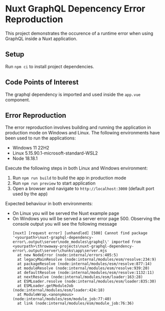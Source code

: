 # Nuxt GraphQL Depencency Error Reproduction

This project demonstrates the occurence of a runtime error when using GraphQL inside a Nuxt application.

## Setup

Run `npm ci` to install project dependencies.

## Code Points of Interest

The graphql dependency is imported and used inside the `app.vue` component.

## Error Reproduction

The error reproduction involves building and running the application in production mode on Windows and Linux. The following environments have been used to run the applications:

 - Windows 11 22H2
 - Linux 5.15.90.1-microsoft-standard-WSL2
 - Node 18.18.1

 Execute the following steps in both Linux and Windows environment:

 1. Run `npm run build` to build the app in production mode
 2. Run `npm run preview` to start application
 3. Open a browser and navigate to `http://localhost:3000` (default port used by the app)

 Expected behaviour in both environments:

 - On Linux you will be served the Nuxt example page
 - On Windows you will be served a server error page 500. Observing the console output you will see the following message
    ```
    [nuxt] [request error] [unhandled] [500] Cannot find package '<yourpath>\nuxt-graphql-dependency-error\.output\server\node_modules\graphql\' imported from <yourpath>\throwaway-projects\nuxt-graphql-dependency-error\.output\server\chunks\app\server.mjs
      at new NodeError (node:internal/errors:405:5)
      at legacyMainResolve (node:internal/modules/esm/resolve:234:9)
      at packageResolve (node:internal/modules/esm/resolve:877:14)
      at moduleResolve (node:internal/modules/esm/resolve:939:20)
      at defaultResolve (node:internal/modules/esm/resolve:1132:11)
      at nextResolve (node:internal/modules/esm/loader:163:28)
      at ESMLoader.resolve (node:internal/modules/esm/loader:835:30)
      at ESMLoader.getModuleJob (node:internal/modules/esm/loader:424:18)
      at ModuleWrap.<anonymous> (node:internal/modules/esm/module_job:77:40)
      at link (node:internal/modules/esm/module_job:76:36)
    ```
